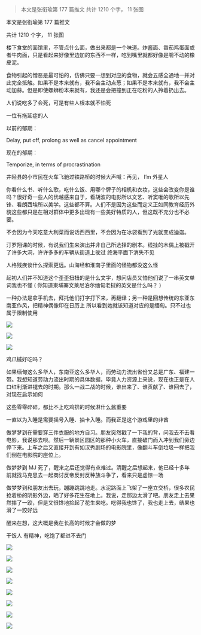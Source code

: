 > 本文是张衔瑜第 177 篇推文 共计 1210 个字， 11 张图

本文是张衔瑜第 177 篇推文

共计 1210 个字， 11 张图

楼下食堂的面馆里，不管点什么面，做出来都是一个味道。炸酱面、番茄鸡蛋面或者牛肉面，只是看起来好像里边加的东西不一样，吃到嘴里就都好像是嚼不动的橡皮泥。

食物引起的憎恶是最可怕的，仿佛只要一想到对应的食物，就会五感全通地一并对此完全抵触。如果不是本来就有，我不会主动点葱；如果不是本来就有，我不会主动加蒜。但是即使螺蛳粉本来就有，我还是会把撞到正在吃粉的人拎着扔出去。

人们说吃多了会死，可是有些人根本就不怕死

一位有拖延症的人

以前的郁期：

Delay, put off, prolong as well as cancel appointment

现在的郁期：

Temporize, in terms of procrastination

井陉县的小市民在火车飞驰过铁路桥的时候大声喊：再见， I’m 外星人

你看什么书、听什么歌，吃什么饭、用哪个牌子的相机和衣妆，这些会改变你是谁吗？很好奇一些人的优越感来自于，看胡波的电影所以文艺、听窦唯的歌所以先锋、看朗西埃所以美学。这些都不算。人们不是因为这些而定义正如同教育经历外貌这些都只是在相对群体中更多出现有一些美好特质的人，但这既不充分也不必要。

不会因为今天吃意大利菜而说话西西里，不会因为在冰袋看到了光就变成迪迦。

汀罗翔课的时候，有说我们生来演出并非自己所选择的剧本。线挂的木偶上被戳开了许多大洞，许许多多的车辆从街道上驶过 终海平面下消失不见

人格残疾谈什么探索更远。山海经和淮南子里面的怪物都没这么怪

起初人们并不知道这个歪歪扭扭的是什么文字，想问店员又怕他们说了一串英文单词我也不懂 ( 你知道柬埔寨文莱尼泊尔缅甸老挝的英文是什么吗？ )

一种办法是拿手机去，拜托他们打字打下来，再翻译；另一种是回想传统的东亚东南亚作风，把精神偶像印在日历上 所以看到她就该知道对应的是缅甸。只不过也属于限制使用

![](./images/img_001.jpeg)

![](./images/img_002.jpeg)

![](./images/img_003.jpeg)

鸡爪槭好吃吗？

如果缅甸这么多华人，东南亚这么多华人，而劳动力流出省份又总是广东、福建一带。我想知道劳动力流出时期的具体数据，毕竟人力资源上来说，现在也正是在人口红利渐进褪去的时期。那么一战二战的时候，谁出来了、谁贡献了、谁回去了，对现在启示如何

这些零零碎碎，都比不上吃鸡排的时候淋什么酱重要

一直以为入睡是需要摇号入睡、抽卡入睡。而我正是这个游戏里的非酋

做梦梦到在需要穿三件衣服的地方自习。朋友突然戳了一下我的背，问我去不去看电影，我说那去呗。然后一辆景区园区的那种小火车，直接破门而入冲到我们旁边停下来。上车之后又直接开到有如汉秀剧场的电影院里，像翻斗车倒垃圾一样把我们倒在电影院的座位上。

做梦梦到 MJ 死了，醒来之后还觉得有点难过。清醒之后想起来，他已经十多年前就找马克思去一起商讨反帝反封反种族斗争了，看来只是虚惊一场

做梦梦到和朋友出去玩，蹦蹦跳跳地走。水泥路面上飞架了一座立交桥，很多农民抢着桥的阴影外边，晒了好多花生在地上。我说，走那边太滑了吧。朋友走上去果然摔了一跤，但是又很馋地捡起了花生来吃。吃得我也馋了，我也走上去，结果也滑了一跤好远

醒来在想，这大概是我在长高的时候才会做的梦

干饭人 有精神，吃饱了都进不去门

![](./images/img_004.jpeg)

![](./images/img_005.jpeg)

![](./images/img_006.jpeg)

![](./images/img_007.jpeg)

![](./images/img_008.jpeg)

![](./images/img_009.jpeg)

![](./images/img_010.jpeg)

![](./images/img_011.jpeg)
